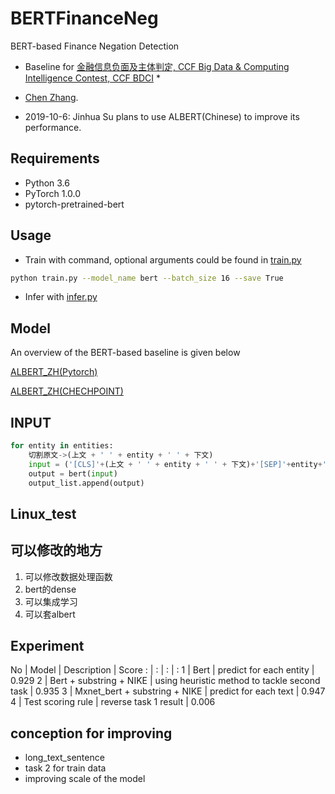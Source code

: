 # BERTFinanceNeg

BERT-based Finance Negation Detection

* Baseline for [金融信息负面及主体判定, CCF Big Data & Computing Intelligence Contest, CCF BDCI](https://www.datafountain.cn/competitions/353) * 
* [Chen Zhang](https://genezc.github.io).

* 2019-10-6: Jinhua Su plans to use ALBERT(Chinese) to improve its performance.
## Requirements

* Python 3.6
* PyTorch 1.0.0
* pytorch-pretrained-bert

## Usage

* Train with command, optional arguments could be found in [train.py](/train.py)
```bash
python train.py --model_name bert --batch_size 16 --save True 
```
* Infer with [infer.py](/infer.py)

## Model

An overview of the BERT-based baseline is given below

[ALBERT_ZH(Pytorch)](https://github.com/lonePatient/albert_pytorch)

[ALBERT_ZH(CHECHPOINT)](https://github.com/brightmart/albert_zh)

## INPUT
```python
for entity in entities:
    切割原文->(上文 + ' ' + entity + ' ' + 下文)
    input = ('[CLS]'+(上文 + ' ' + entity + ' ' + 下文)+'[SEP]'+entity+'[SEP]')
    output = bert(input)
    output_list.append(output)
```
## Linux_test
## 可以修改的地方
1. 可以修改数据处理函数
2. bert的dense
3. 可以集成学习
4. 可以套albert
## Experiment

No | Model | Description | Score
 : | : | : | :
1 | Bert | predict for each entity | 0.929
2 | Bert + substring + NIKE | using heuristic method to tackle second task | 0.935
3 | Mxnet_bert + substring + NIKE | predict for each text | 0.947
4 | Test scoring rule | reverse task 1 result | 0.006

## conception for improving
- long_text_sentence
- task 2 for train data
- improving scale of the model